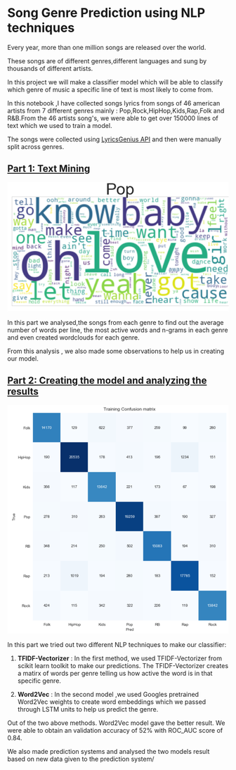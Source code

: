 # Song Genre Prediction using NLP techniques

Every year, more than one million songs are released over the world.

These songs are of different genres,different languages and sung by thousands of different artists.

In this project we will make a classifier model which will be able to classify which genre of music a specific line of text is most likely to come from.

In this notebook ,I have collected songs lyrics from songs of 46 american artists from 7 different genres mainly : Pop,Rock,HipHop,Kids,Rap,Folk and R&B.From the 46 artists song's, we were able to get over 150000 lines of text which we used to train a model.

The songs were collected using [LyricsGenius API](https://github.com/johnwmillr/LyricsGenius) and then were manually split across genres.


## [Part 1: Text Mining](https://github.com/ApurvGude/Song-genre-prediction/blob/master/notebooks/Text%20Mining%20with%20Songs.ipynb)

![Image 1](https://github.com/ApurvGude/Song-genre-prediction/blob/master/images/index2.png)

In this part we analysed,the songs from each genre to find out the average number of words per line, the most active words and n-grams in each genre and even created wordclouds for each genre.

From this analysis , we also made some observations to help us in creating our model.

## [Part 2: Creating the model and analyzing the results](https://github.com/ApurvGude/Song-genre-prediction/blob/master/notebooks/Classification%20Model%20Creation%20And%20Analysis.ipynb)

![Image 2](https://github.com/ApurvGude/Song-genre-prediction/blob/master/images/index1.png)

In this part we tried out two different NLP techniques to make our classifier:
1. **TFIDF-Vectorizer** : In the first method, we used TFIDF-Vectorizer from scikit learn toolkit to make our predictions. The TFIDF-Vectorizer creates a matirx of words per genre telling us how active the word is in that specific genre.

2. **Word2Vec** : In the second model ,we used Googles pretrained Word2Vec weights to create word embeddings which we passed through LSTM units to help us predict the genre. 

Out of the two above methods. Word2Vec model gave the better result. We were able to obtain an validation accuracy of 52% with ROC_AUC score of 0.84.

We also made prediction systems and analysed the two models result based on new data given to the prediction system/
         
